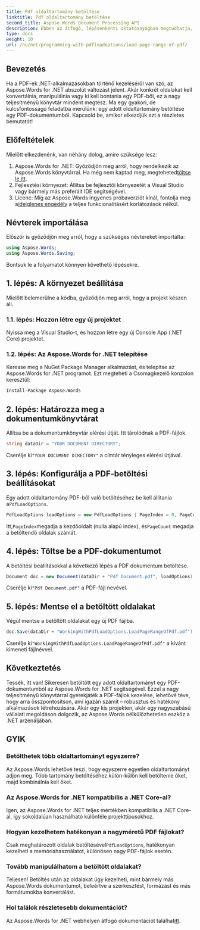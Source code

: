 ```yaml
---
title: Pdf oldaltartomány betöltése
linktitle: Pdf oldaltartomány betöltése
second_title: Aspose.Words Document Processing API
description: Ebben az átfogó, lépésenkénti oktatóanyagban megtudhatja, hogyan tölthet be adott oldaltartományokat PDF-ből az Aspose.Words for .NET segítségével. Tökéletes .NET fejlesztőknek.
type: docs
weight: 10
url: /hu/net/programming-with-pdfloadoptions/load-page-range-of-pdf/
---
```

## Bevezetés

Ha a PDF-ek .NET-alkalmazásokban történő kezeléséről van szó, az Aspose.Words for .NET abszolút változást jelent. Akár konkrét oldalakat kell konvertálnia, manipulálnia vagy ki kell bontania egy PDF-ből, ez a nagy teljesítményű könyvtár mindent megtesz. Ma egy gyakori, de kulcsfontosságú feladatba merülünk: egy adott oldaltartomány betöltése egy PDF-dokumentumból. Kapcsold be, amikor elkezdjük ezt a részletes bemutatót!

## Előfeltételek

Mielőtt elkezdenénk, van néhány dolog, amire szüksége lesz:

1. Aspose.Words for .NET: Győződjön meg arról, hogy rendelkezik az Aspose.Words könyvtárral. Ha még nem kaptad meg, megteheted[töltse le itt](https://releases.aspose.com/words/net/).
2. Fejlesztési környezet: Állítsa be fejlesztői környezetét a Visual Studio vagy bármely más preferált IDE segítségével.
3.  Licenc: Míg az Aspose.Words ingyenes próbaverziót kínál, fontolja meg a[ideiglenes engedély](https://purchase.aspose.com/temporary-license/) a teljes funkcionalitásért korlátozások nélkül.

## Névterek importálása

Először is győződjön meg arról, hogy a szükséges névtereket importálta:

```csharp
using Aspose.Words;
using Aspose.Words.Saving;
```

Bontsuk le a folyamatot könnyen követhető lépésekre. 

## 1. lépés: A környezet beállítása

Mielőtt belemerülne a kódba, győződjön meg arról, hogy a projekt készen áll.

### 1.1. lépés: Hozzon létre egy új projektet
Nyissa meg a Visual Studio-t, és hozzon létre egy új Console App (.NET Core) projektet.

### 1.2. lépés: Az Aspose.Words for .NET telepítése
Keresse meg a NuGet Package Manager alkalmazást, és telepítse az Aspose.Words for .NET programot. Ezt megteheti a Csomagkezelő konzolon keresztül:

```sh
Install-Package Aspose.Words
```

## 2. lépés: Határozza meg a dokumentumkönyvtárat

Állítsa be a dokumentumkönyvtár elérési útját. Itt tárolódnak a PDF-fájlok.

```csharp
string dataDir = "YOUR DOCUMENT DIRECTORY";
```

 Cserélje ki`"YOUR DOCUMENT DIRECTORY"` a címtár tényleges elérési útjával.

## 3. lépés: Konfigurálja a PDF-betöltési beállításokat

 Egy adott oldaltartomány PDF-ből való betöltéséhez be kell állítania a`PdfLoadOptions`.

```csharp
PdfLoadOptions loadOptions = new PdfLoadOptions { PageIndex = 0, PageCount = 1 };
```

 Itt,`PageIndex`megadja a kezdőoldalt (nulla alapú index), és`PageCount` megadja a betöltendő oldalak számát.

## 4. lépés: Töltse be a PDF-dokumentumot

A betöltési beállításokkal a következő lépés a PDF dokumentum betöltése.

```csharp
Document doc = new Document(dataDir + "Pdf Document.pdf", loadOptions);
```

 Cserélje ki`"Pdf Document.pdf"` a PDF-fájl nevével.

## 5. lépés: Mentse el a betöltött oldalakat

Végül mentse a betöltött oldalakat egy új PDF fájlba.

```csharp
doc.Save(dataDir + "WorkingWithPdfLoadOptions.LoadPageRangeOfPdf.pdf");
```

 Cserélje ki`"WorkingWithPdfLoadOptions.LoadPageRangeOfPdf.pdf"` a kívánt kimeneti fájlnévvel.

## Következtetés

Tessék, itt van! Sikeresen betöltött egy adott oldaltartományt egy PDF-dokumentumból az Aspose.Words for .NET segítségével. Ezzel a nagy teljesítményű könyvtárral gyerekjáték a PDF-fájlok kezelése, lehetővé téve, hogy arra összpontosítson, ami igazán számít – robusztus és hatékony alkalmazások létrehozására. Akár egy kis projekten, akár egy nagyszabású vállalati megoldáson dolgozik, az Aspose.Words nélkülözhetetlen eszköz a .NET arzenáljában.

## GYIK

### Betölthetek több oldaltartományt egyszerre?
Az Aspose.Words lehetővé teszi, hogy egyszerre egyetlen oldaltartományt adjon meg. Több tartomány betöltéséhez külön-külön kell betöltenie őket, majd kombinálnia kell őket.

### Az Aspose.Words for .NET kompatibilis a .NET Core-al?
Igen, az Aspose.Words for .NET teljes mértékben kompatibilis a .NET Core-al, így sokoldalúan használható különféle projekttípusokhoz.

### Hogyan kezelhetem hatékonyan a nagyméretű PDF fájlokat?
 Csak meghatározott oldalak betöltésével`PdfLoadOptions`, hatékonyan kezelheti a memóriahasználatot, különösen nagy PDF-fájlok esetén.

### Tovább manipulálhatom a betöltött oldalakat?
Teljesen! Betöltés után az oldalakat úgy kezelheti, mint bármely más Aspose.Words dokumentumot, beleértve a szerkesztést, formázást és más formátumokba konvertálást.

### Hol találok részletesebb dokumentációt?
 Az Aspose.Words for .NET webhelyen átfogó dokumentációt találhat[itt](https://reference.aspose.com/words/net/).



